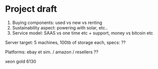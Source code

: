 # Project draft 

1. Buying components: used vs new vs renting
2. Sustainability aspect: powering with solar, etc..
3. Service model: SAAS vs one time etc + support, money vs bitcoin etc

Server target: 5 machines, 100tb of storage each, specs: ??

Platforms: ebay et sim. / amazon / resellers ??

xeon gold 6130